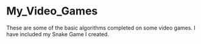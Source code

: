 # My_Video_Games
These are some of the basic algorithms completed on some video games. I have included my Snake Game I created. 
